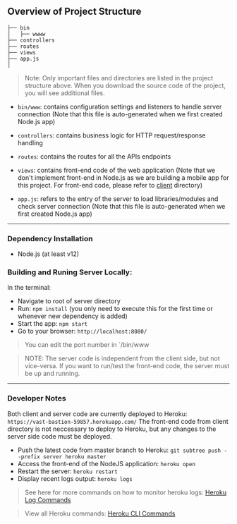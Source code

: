 ## Overview of Project Structure

```
├── bin
│   ├── wwww
├── controllers
├── routes
├── views
├── app.js
│
```

> Note: Only important files and directories are listed in the project structure above. When you download the source code of the project, you will see additional files.

- `bin/www`: contains configuration settings and listeners to handle server connection (Note that this file is auto-generated when we first created Node.js app)

- `controllers`: contains business logic for HTTP request/response handling

- `routes`: contains the routes for all the APIs endpoints

- `views`: contains front-end code of the web application (Note that we don't implement front-end in Node.js as we are building a mobile app for this project. For front-end code, please refer to [client](https://github.com/putthidaSR/Your-Recipe-Mobile-App/tree/master/client) directory)

- `app.js`: refers to the entry of the server to load libraries/modules and check server connection (Note that this file is auto-generated when we first created Node.js app)

----

### Dependency Installation
- Node.js (at least v12)

### Building and Runing Server Locally:

In the terminal:

- Navigate to root of server directory
- Run: `npm install` (you only need to execute this for the first time or whenever new dependency is added)
- Start the app: `npm start`
- Go to your browser: `http://localhost:8080/`

> You can edit the port number in `/bin/www

> NOTE: The server code is independent from the client side, but not vice-versa. If you want to run/test the front-end code, the server must be up and running. 
 
-----

### Developer Notes

Both client and server code are currently deployed to Heroku: `https://vast-bastion-59857.herokuapp.com/`
The front-end code from client directory is not neccessary to deploy to Heroku, but any changes to the server side code must be deployed.

- Push the latest code from master branch to Heroku: `git subtree push --prefix server heroku master`
- Access the front-end of the NodeJS application: `heroku open`
- Restart the server: `heroku restart`
- Display recent logs output: `heroku logs`
> See here for more commands on how to monitor heroku logs: [Heroku Log Commands](https://devcenter.heroku.com/articles/heroku-cli-commands#heroku-logs)

> View all Heroku commands: [Heroku CLI Commands](https://devcenter.heroku.com/articles/heroku-cli-commands)

